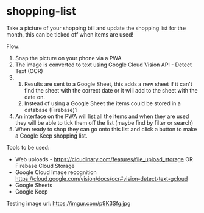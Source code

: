# shopping-list
Take a picture of your shopping bill and update the shopping list for the month, this can be ticked off when items are used!

Flow: 
1. Snap the picture on your phone via a PWA 
2. The image is converted to text using Google Cloud Vision API -  Detect Text (OCR)
3. 
   1. Results are sent to a Google Sheet, this adds a new sheet if it can't find the sheet with the correct date or it will add to the sheet with the date on. 
   2. Instead of using a Google Sheet the items could be stored in a database (Firebase)?  
4. An interface on the PWA will list all the items and when they are used they will be able to tick them off the list (maybe find by filter or search)
5. When ready to shop they can go onto this list and click a button to make a Google Keep shopping list.



Tools to be used: 

- Web uploads - https://cloudinary.com/features/file_upload_storage OR Firebase Cloud Storage
- Google Cloud Image recognition https://cloud.google.com/vision/docs/ocr#vision-detect-text-gcloud
- Google Sheets
- Google Keep


Testing image url: https://imgur.com/p9K3Sfg.jpg
